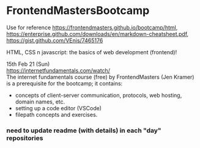 # FrontendMastersBootcamp
Use for reference https://frontendmasters.github.io/bootcamp/html, https://enterprise.github.com/downloads/en/markdown-cheatsheet.pdf, https://gist.github.com/VEnis/7465176

HTML, CSS n javascript: the basics of web development (frontend)!

15th Feb 21 (Sun) <br>
https://internetfundamentals.com/watch/ <br>
The internet fundamentals course (free) by FrontendMasters (Jen Kramer) is a prerequisite for the bootcamp; it contains:
* concepts of client-server communication, protocols, web hosting, domain names, etc. 
* setting up a code editor (VSCode)
* filepath concepts and exercises. 

<h3> need to update readme (with details) in each "day" repositories </h3>
